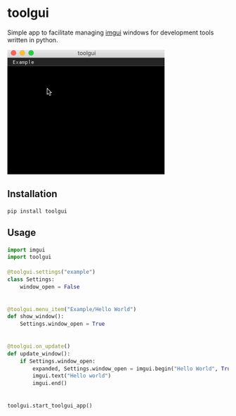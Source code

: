 # toolgui

Simple app to facilitate managing [imgui](https://github.com/swistakm/pyimgui) windows for development tools written in python. 

![](https://github.com/rempelj/toolgui/raw/master/docs/images/toolgui.gif)

## Installation

```
pip install toolgui
```

## Usage

```python
import imgui
import toolgui

@toolgui.settings("example")
class Settings:
    window_open = False


@toolgui.menu_item("Example/Hello World")
def show_window():
    Settings.window_open = True


@toolgui.on_update()
def update_window():
    if Settings.window_open:
        expanded, Settings.window_open = imgui.begin("Hello World", True)
        imgui.text("Hello world")
        imgui.end()


toolgui.start_toolgui_app()
```

